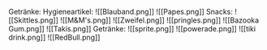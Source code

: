 Getränke:
Hygieneartikel:
![[Blauband.png]]
![[Papes.png]]
Snacks:
![[Skittles.png]]
![[M&M's.png]]
![[Zweifel.png]]
![[pringles.png]]
![[Bazooka Gum.png]] 
![[Takis.png]]
Getränke:
![[sprite.png]]
![[powerade.png]]
![[tiki drink.png]]
![[RedBull.png]]

